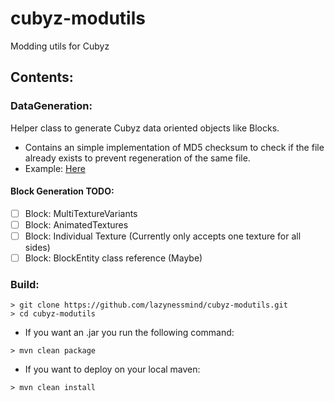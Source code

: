 # cubyz-modutils

Modding utils for Cubyz

## Contents: 

### **DataGeneration:**
Helper class to generate Cubyz data oriented objects like Blocks.
   - Contains an simple implementation of MD5 checksum to check if the file already exists to prevent regeneration of the same file.
   - Example: [Here](https://github.com/lazynessmind/cubyz-modutils/blob/main/src/test/java/lazy/cubyz/modutils/test/DataGenTest.java)
   
#### Block Generation TODO:
   - [ ] Block: MultiTextureVariants
   - [ ] Block: AnimatedTextures
   - [ ] Block: Individual Texture (Currently only accepts one texture for all sides)
   - [ ] Block: BlockEntity class reference (Maybe)
### Build:

```shell
> git clone https://github.com/lazynessmind/cubyz-modutils.git
> cd cubyz-modutils
```

- If you want an .jar you run the following command:

```shell
> mvn clean package
```

- If you want to deploy on your local maven:
```shell
> mvn clean install
```
